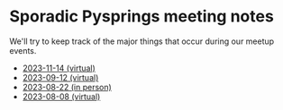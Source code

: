 # Sporadic Pysprings meeting notes

We'll try to keep track of the major things that occur during our meetup events.

* [2023-11-14 (virtual)](./meetings/2023-11-14.md)
* [2023-09-12 (virtual)](./meetings/2023-09-12.md)
* [2023-08-22 (in person)](./meetings/2023-08-22.md)
* [2023-08-08 (virtual)](./meetings/2023-08-08.md)
